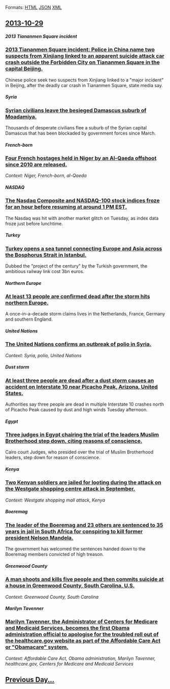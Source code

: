
Formats: [HTML](2013/10/29/index.html)  [JSON](2013/10/29/index.json)  [XML](2013/10/29/index.xml)  

## [2013-10-29](/news/2013/10/29/index.md)

##### 2013 Tiananmen Square incident
### [2013 Tiananmen Square incident: Police in China name two suspects from Xinjiang linked to an apparent suicide attack car crash outside the Forbidden City on Tiananmen Square in the capital Beijing. ](/news/2013/10/29/2013-tiananmen-square-incident-police-in-china-name-two-suspects-from-xinjiang-linked-to-an-apparent-suicide-attack-car-crash-outside-the-f.md)
Chinese police seek two suspects from Xinjiang linked to a &quot;major incident&quot; in Beijing, after the deadly car crash in Tiananmen Square, state media say.

##### Syria
### [Syrian civilians leave the besieged Damascus suburb of Moadamiya. ](/news/2013/10/29/syrian-civilians-leave-the-besieged-damascus-suburb-of-moadamiya.md)
Thousands of desperate civilians flee a suburb of the Syrian capital Damascus that has been blockaded by government forces since March.

##### French-born
### [Four French hostages held in Niger by an Al-Qaeda offshoot since 2010 are released. ](/news/2013/10/29/four-french-hostages-held-in-niger-by-an-al-qaeda-offshoot-since-2010-are-released.md)
_Context: Niger, French-born, al-Qaeda_

##### NASDAQ
### [The Nasdaq Composite and NASDAQ-100 stock indices froze for an hour before resuming at around 1 PM EST. ](/news/2013/10/29/the-nasdaq-composite-and-nasdaq-100-stock-indices-froze-for-an-hour-before-resuming-at-around-1-pm-est.md)
The Nasdaq was hit with another market glitch on Tuesday, as index data froze just before lunchtime. 

##### Turkey
### [Turkey opens a sea tunnel connecting Europe and Asia across the Bosphorus Strait in Istanbul. ](/news/2013/10/29/turkey-opens-a-sea-tunnel-connecting-europe-and-asia-across-the-bosphorus-strait-in-istanbul.md)
Dubbed the &quot;project of the century&quot; by the Turkish government, the ambitious railway link cost 3bn euros.

##### Northern Europe
### [At least 13 people are confirmed dead after the storm hits northern Europe. ](/news/2013/10/29/at-least-13-people-are-confirmed-dead-after-the-storm-hits-northern-europe.md)
A once-in-a-decade storm claims lives in the Netherlands, France, Germany and southern England.

##### United Nations
### [The United Nations confirms an outbreak of polio in Syria. ](/news/2013/10/29/the-united-nations-confirms-an-outbreak-of-polio-in-syria.md)
_Context: Syria, polio, United Nations_

##### Dust storm
### [At least three people are dead after a dust storm causes an accident on Interstate 10 near Picacho Peak, Arizona, United States. ](/news/2013/10/29/at-least-three-people-are-dead-after-a-dust-storm-causes-an-accident-on-interstate-10-near-picacho-peak-arizona-united-states.md)
Authorities say three people are dead in multiple Interstate 10 crashes north of Picacho Peak caused by dust and high winds Tuesday afternoon.

##### Egypt
### [Three judges in Egypt chairing the trial of the leaders Muslim Brotherhood step down, citing reasons of conscience. ](/news/2013/10/29/three-judges-in-egypt-chairing-the-trial-of-the-leaders-muslim-brotherhood-step-down-citing-reasons-of-conscience.md)
Cairo court Judges, who presided over the trial of Muslim Brotherhood leaders, step down for reason of conscience.

##### Kenya
### [Two Kenyan soldiers are jailed for looting during the attack on the Westgate shopping centre attack in September. ](/news/2013/10/29/two-kenyan-soldiers-are-jailed-for-looting-during-the-attack-on-the-westgate-shopping-centre-attack-in-september.md)
_Context: Westgate shopping mall attack, Kenya_

##### Boeremag
### [The leader of the Boeremag and 23 others are sentenced to 35 years in jail in South Africa for conspiring to kill former president Nelson Mandela. ](/news/2013/10/29/the-leader-of-the-boeremag-and-23-others-are-sentenced-to-35-years-in-jail-in-south-africa-for-conspiring-to-kill-former-president-nelson-ma.md)
The government has welcomed the sentences handed down to the Boeremag members convicted of high treason.

##### Greenwood County
### [A man shoots and kills five people and then commits suicide at a house in Greenwood County, South Carolina, U.S. ](/news/2013/10/29/a-man-shoots-and-kills-five-people-and-then-commits-suicide-at-a-house-in-greenwood-county-south-carolina-u-s.md)
_Context: Greenwood County, South Carolina_

##### Marilyn Tavenner
### [Marilyn Tavenner, the Administrator of Centers for Medicare and Medicaid Services, becomes the first Obama administration official to apologise for the troubled roll out of the healthcare.gov website as part of the Affordable Care Act or "Obamacare" system. ](/news/2013/10/29/marilyn-tavenner-the-administrator-of-centers-for-medicare-and-medicaid-services-becomes-the-first-obama-administration-official-to-apolog.md)
_Context: Affordable Care Act, Obama administration, Marilyn Tavenner, healthcare.gov, Centers for Medicare and Medicaid Services_

## [Previous Day...](/news/2013/10/28/index.md)

